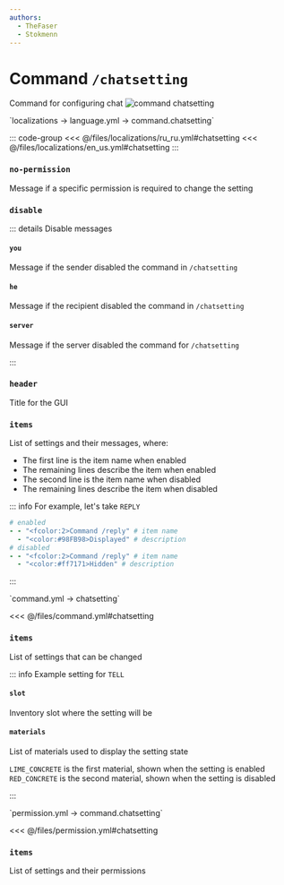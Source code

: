 ```yaml
---
authors:
  - TheFaser
  - Stokmenn
---
```


# Command `/chatsetting`

Command for configuring chat
![command chatsetting](/commandchatsetting.png)

[//]: # (localization)
<!--@include: @/parts/words.md#localization--> 
<!--@include: @/parts/words.md#path--> `localizations → language.yml → command.chatsetting`

<!--@include: @/parts/words.md#default--> 

::: code-group
<<< @/files/localizations/ru_ru.yml#chatsetting
<<< @/files/localizations/en_us.yml#chatsetting
:::

### `no-permission`

Message if a specific permission is required to change the setting

### `disable`

::: details Disable messages
#### `you`

Message if the sender disabled the command in `/chatsetting`

#### `he`

Message if the recipient disabled the command in `/chatsetting`

#### `server`

Message if the server disabled the command for `/chatsetting`

:::

### `header`

Title for the GUI

### `items`

List of settings and their messages, where:
- The first line is the item name when enabled
- The remaining lines describe the item when enabled
- The second line is the item name when disabled
- The remaining lines describe the item when disabled

::: info For example, let's take `REPLY`
```yaml
# enabled
- - "<fcolor:2>Command /reply" # item name
  - "<color:#98FB98>Displayed" # description
# disabled
- - "<fcolor:2>Command /reply" # item name
  - "<color:#ff7171>Hidden" # description
```
:::

[//]: # (command.yml)
<!--@include: @/parts/words.md#setting-->
<!--@include: @/parts/words.md#path--> `command.yml → chatsetting`

<!--@include: @/parts/words.md#default-->
<<< @/files/command.yml#chatsetting

<!--@include: @/parts/enable.md-->
<!--@include: @/parts/aliases.md-->

### `items`

List of settings that can be changed

::: info Example setting for `TELL`
#### `slot`

Inventory slot where the setting will be

#### `materials`

List of materials used to display the setting state

`LIME_CONCRETE` is the first material, shown when the setting is enabled <br>
`RED_CONCRETE` is the second material, shown when the setting is disabled

:::

<!--@include: @/parts/cooldown.md-->
<!--@include: @/parts/sound.md-->

[//]: # (permission.yml)
<!--@include: @/parts/words.md#permission-->
<!--@include: @/parts/words.md#path--> `permission.yml → command.chatsetting`

<!--@include: @/parts/words.md#default-->
<<< @/files/permission.yml#chatsetting

<!--@include: @/parts/permission/permissionTier3.md-->

### `items`

List of settings and their permissions

<!--@include: @/parts/permission/cooldown.md-->
<!--@include: @/parts/permission/sound.md-->